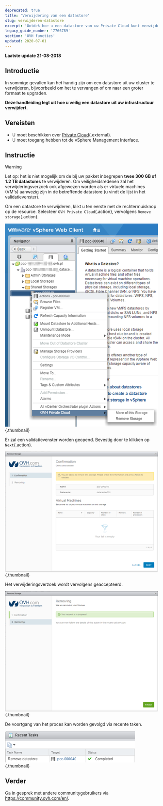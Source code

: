 ```yaml
---
deprecated: true
title: 'Verwijdering van een datastore'
slug: verwijderen-datastore
excerpt: 'Ontdek hoe u een datastore van uw Private Cloud kunt verwijderen'
legacy_guide_number: '7766789'
section: 'OVH functies'
updated: 2020-07-01
---
```


**Laatste update 21-08-2018**

## Introductie

In sommige gevallen kan het handig zijn om een datastore uit uw cluster te verwijderen, bijvoorbeeld om het te vervangen of om  naar een groter formaat te upgraden.

**Deze handleiding legt uit hoe u veilig een datastore uit uw infrastructuur verwijdert.**


## Vereisten

* U moet beschikken over [Private Cloud](https://www.ovh.com/nl/private-cloud/){.external}.
* U moet toegang hebben tot de vSphere Management Interface.


## Instructie

> [!warning]
>
> Let op: het is niet mogelijk om de bij uw pakket inbegrepen **twee 300 GB of 1.2 TB datastores** te verwijderen. Om veiligheidsredenen zal het verwijderingsverzoek ook afgewezen worden als er virtuele machines (VM's) aanwezig zijn in de betreffende datastore (u vindt de lijst in het validatievenster).
> 


Om een datastore te verwijderen, klikt u ten eerste met de rechtermuisknop op de resource. Selecteer `OVH Private Cloud`{.action}, vervolgens `Remove storage`{.action}.

![Datacenterkeuze](images/removestorage_01.png){.thumbnail}

Er zal een validatievenster worden geopend. Bevestig door te klikken op `Next`{.action}.

![Bevestiging van verwijdering](images/removestorage_02.png){.thumbnail}

Het verwijderingsverzoek wordt vervolgens geaccepteerd. 

![Verwijdering is bevestigd. ](images/removestorage_03.png){.thumbnail}

De voortgang van het proces kan worden gevolgd via recente taken.

![Verwijdering volgen](images/removedatastore.png){.thumbnail}


## Verder

Ga in gesprek met andere communitygebruikers via <https://community.ovh.com/en/>.
